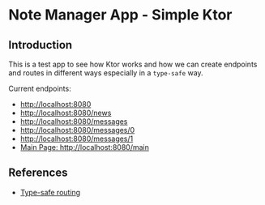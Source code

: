 # Note Manager App - Simple Ktor

## Introduction

This is a test app to see how Ktor works and how we can create endpoints and routes in different ways especially in a `type-safe` way.

Current endpoints:

- [http://localhost:8080](http://localhost:8080)
- [http://localhost:8080/news](http://localhost:8080/news)
- [http://localhost:8080/messages](http://localhost:8080/messages)
- [http://localhost:8080/messages/0](http://localhost:8080/messages/0)
- [http://localhost:8080/messages/1](http://localhost:8080/messages/1)
- [Main Page: http://localhost:8080/main](http://localhost:8080/main)

## References

-   [Type-safe routing](https://ktor.io/docs/type-safe-routing.html)
